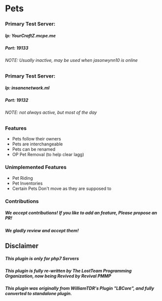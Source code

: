 # Pets
### Primary Test Server:
##### Ip: YourCraftZ.mcpe.me
##### Port: 19133
###### NOTE: Usually inactive, may be used when jasonwynn10 is online

### Primary Test Server:
##### Ip: insanenetwork.ml
##### Port: 19132
###### NOTE: not always active, but most of the day

### Features
- Pets follow their owners
- Pets are interchangeable
- Pets can be renamed
- OP Pet Removal (to help clear lagg)

### Unimplemented Features
- Pet Riding
- Pet Inventories
- Certain Pets Don't move as they are supposed to

### Contributions
##### We accept contributions! If you like to add an feature, Please propose an PR!
##### We gladly review and accept them!

## Disclaimer
##### This plugin is only for php7 Servers
##### This plugin is fully re-written by The LostTeam Programming Organization, now being Revived by Revival PMMP
##### This plugin was originally from WilliamTDR's Plugin "LBCore", and fully converted to standalone plugin.
